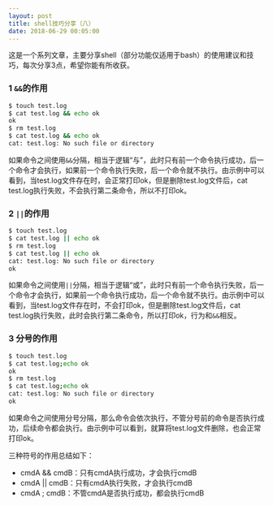 ```yaml
---
layout: post
title: shell技巧分享（八）
date: 2018-06-29 00:05:00
---
```


这是一个系列文章，主要分享shell（部分功能仅适用于bash）的使用建议和技巧，每次分享3点，希望你能有所收获。

### 1 `&&`的作用

```bash
$ touch test.log
$ cat test.log && echo ok
ok
$ rm test.log 
$ cat test.log && echo ok
cat: test.log: No such file or directory
```

如果命令之间使用`&&`分隔，相当于逻辑“与”，此时只有前一个命令执行成功，后一个命令才会执行，如果前一个命令执行失败，后一个命令就不执行。由示例中可以看到，当test.log文件存在时，会正常打印ok，但是删除test.log文件后，cat test.log执行失败，不会执行第二条命令，所以不打印ok。

### 2 `||`的作用

```bash
$ touch test.log
$ cat test.log || echo ok
$ rm test.log
$ cat test.log || echo ok
cat: test.log: No such file or directory
ok
```

如果命令之间使用`||`分隔，相当于逻辑“或”，此时只有前一个命令执行失败，后一个命令才会执行，如果前一个命令执行成功，后一个命令就不执行。由示例中可以看到，当test.log文件存在时，不会打印ok，但是删除test.log文件后，cat test.log执行失败，此时会执行第二条命令，所以打印ok，行为和`&&`相反。

### 3 分号的作用

```bash
$ touch test.log
$ cat test.log;echo ok
ok
$ rm test.log
$ cat test.log;echo ok
cat: test.log: No such file or directory
ok
```

如果命令之间使用分号分隔，那么命令会依次执行，不管分号前的命令是否执行成功，后续命令都会执行。由示例中可以看到，就算将test.log文件删除，也会正常打印ok。

三种符号的作用总结如下：

- cmdA && cmdB：只有cmdA执行成功，才会执行cmdB
- cmdA || cmdB：只有cmdA执行失败，才会执行cmdB
- cmdA ; cmdB：不管cmdA是否执行成功，都会执行cmdB
